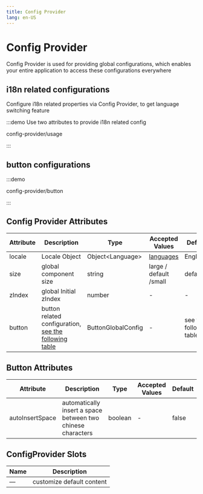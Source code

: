 ```yaml
---
title: Config Provider
lang: en-US
---
```


# Config Provider

Config Provider is used for providing global configurations, which enables your entire application to access these configurations everywhere

## i18n related configurations

Configure i18n related properties via Config Provider, to get language switching feature

:::demo Use two attributes to provide i18n related config

config-provider/usage

:::

## button configurations

:::demo

config-provider/button

:::

## Config Provider Attributes

| Attribute | Description                                                                 | Type               | Accepted Values                                                                         | Default                 |
| --------- | --------------------------------------------------------------------------- | ------------------ | --------------------------------------------------------------------------------------- | ----------------------- |
| locale    | Locale Object                                                               | Object\<Language\> | [languages](https://github.com/element-plus/element-plus/tree/dev/packages/locale/lang) | English                 |
| size      | global component size                                                       | string             | large / default /small                                                                  | default                 |
| zIndex    | global Initial zIndex                                                       | number             | -                                                                                       | -                       |
| button    | button related configuration, [see the following table](#button-attributes) | ButtonGlobalConfig | -                                                                                       | see the following table |

## Button Attributes

| Attribute       | Description                                                 | Type    | Accepted Values | Default |
| --------------- | ----------------------------------------------------------- | ------- | --------------- | ------- |
| autoInsertSpace | automatically insert a space between two chinese characters | boolean | -               | false   |

## ConfigProvider Slots

| Name | Description               |
| ---- | ------------------------- |
| —    | customize default content |

